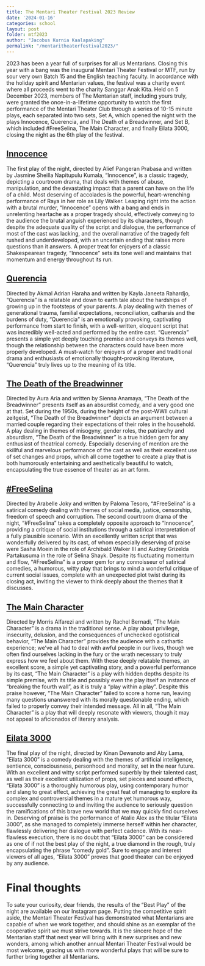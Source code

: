 ```yaml
---
title: The Mentari Theater Festival 2023 Review
date: '2024-01-16'
categories: school
layout: post
folder: mtf2023
author: "Jacobus Kurnia Kaalapaking"
permalink: "/mentaritheaterfestival2023/"
---
```


2023 has been a year full of surprises for all us Mentarians. Closing this year with a bang was the inaugural
Mentari Theater Festival or MTF, run by sour very own Batch 15 and the English teaching faculty. In accordance with the holiday spirit and Mentarian values, the festival was a charity event where all proceeds went to the charity Sanggar Anak Kita. Held on 5 December 2023, members of The Mentarian staff, including yours truly, were granted the once-in-a-lifetime opportunity to watch the first performance of the Mentari Theater Club through a series of 10-15 minute plays, each separated into two sets, Set A, which opened the night with the plays Innocence, Querencia, and The Death of a Breadwinner, and Set B, which included #FreeSelina, The Main Character, and finally Eilata 3000, closing the night as the 6th play of the festival.

## [Innocence](https://drive.google.com/file/d/1qlwexATHKNjIxjDX7xnU6IwRrxBAR-lE/view?usp=sharing)
The first play of the night, directed by Alief Pangeran Prabasa and written by Jasmine Sheilla Napitupulu Kumala, “Innocence”, is a classic tragedy, depicting a courtroom drama, that deals with themes of abuse, manipulation, and the devastating impact that a parent can have on the life of a child. Most deserving of accolades is the powerful, heart-wrenching performance of Raya in her role as Lily Walker. Leaping right into the action with a brutal murder, “Innocence” opens with a bang and ends in unrelenting heartache as a proper tragedy should, effectively conveying to the audience the brutal anguish experienced by its characters, though despite the adequate quality of the script and dialogue, the performance of most of the cast was lacking, and the overall narrative of the tragedy felt rushed and underdeveloped, with an uncertain ending that raises more questions than it answers. A proper treat for enjoyers of a classic Shakespearean tragedy, “Innocence” sets its tone well and maintains that momentum and energy throughout its run. 

## [Querencia](https://drive.google.com/file/d/1StEcWaMJoUWxb8PZCZmUeb-bPbCPCGg0/view?usp=sharing)
Directed by Akmal Adrian Haraha and written by Kayla Janeeta Rahardjo, “Querencia” is a relatable and down to earth tale about the hardships of growing up in the footsteps of your parents. A play dealing with themes of generational trauma, familial expectations, reconciliation, catharsis and the burdens of duty, “Querencia” is an emotionally provoking, captivating performance from start to finish, with a well-written, eloquent script that was incredibly well-acted and performed by the entire cast. “Querencia” presents a simple yet deeply touching premise and conveys its themes well, though the relationship between the characters could have been more properly developed. A must-watch for enjoyers of a proper and traditional drama and enthusiasts of emotionally thought-provoking literature, “Querencia” truly lives up to the meaning of its title.

## [The Death of the Breadwinner](https://drive.google.com/file/d/1vZdQQtOAfcNug36mT5xfC9VMMNFpEXXR/view?usp=sharing)
Directed by Aura Aria and written by Sienna Anamaya, “The Death of the Breadwinner” presents itself as an absurdist comedy, and a very good one at that. Set during the 1950s, during the height of the post-WWII cultural zeitgeist, “The Death of the Breadwinner” depicts an argument between a married couple regarding their expectations of their roles in the household. A play dealing in themes of misogyny, gender roles, the patriarchy and absurdism, “The Death of the Breadwinner” is a true hidden gem for any enthusiast of theatrical comedy. Especially deserving of mention are the skillful and marvelous performance of the cast as well as their excellent use of set changes and props, which all come together to create a play that is both humorously entertaining and aesthetically beautiful to watch, encapsulating the true essence of theater as an art form.

## [#FreeSelina](https://drive.google.com/file/d/173cJc7UIhamt6j0iJQylTdnXHQWi-CZb/view?usp=drive_link)
Directed by Arabelle Joky and written by Paloma Tesoro, “#FreeSelina” is a satirical comedy dealing with themes of social media, justice, censorship, freedom of speech and corruption. The second courtroom drama of the night, “#FreeSelina” takes a completely opposite approach to “Innocence”, providing a critique of social institutions through a satirical interpretation of a fully plausible scenario. With an excellently written script that was wonderfully delivered by its cast, of whom especially deserving of praise were Sasha Moein in the role of Archibald Walker III and Audrey Grizelda Partakusuma in the role of Selina Shayk. Despite its fluctuating momentum and flow, “#FreeSelina” is a proper gem for any connoisseur of satirical comedies, a humorous, witty play that brings to mind a wonderful critique of current social issues, complete with an unexpected plot twist during its closing act, inviting the viewer to think deeply about the themes that it discusses.

## [The Main Character](https://drive.google.com/file/d/18LtEhj6KfC-gBTCGfHwqHn3kvscpEEcB/view?usp=drive_link)
Directed by Morris Alfarezi and written by Rachel Bernadi, “The Main Character” is a drama in the traditional sense. A play about privilege, insecurity, delusion, and the consequences of unchecked egotistical behavior, “The Main Character” provides the audience with a cathartic experience; we’ve all had to deal with awful people in our lives, though we often find ourselves lacking in the fury or the wrath necessary to truly express how we feel about them. With these deeply relatable themes, an excellent score, a simple yet captivating story, and a powerful performance by its cast, “The Main Character” is a play with hidden depths despite its simple premise, with its title and possibly even the play itself an instance of “breaking the fourth wall”, as it is truly a “play within a play”. Despite this praise however, “The Main Character” failed to score a home run, leaving many questions unanswered with its morally questionable ending, which failed to properly convey their intended message. All in all, “The Main Character” is a play that will deeply resonate with viewers, though it may not appeal to aficionados of literary analysis.

## [Eilata 3000](https://drive.google.com/file/d/1Da2mJjfpeZLxdWrf_2Tae0_cq6RCa19_/view?usp=drive_link)

The final play of the night, directed by Kinan Dewanoto and Aby Lama, “Eilata 3000”  is a comedy dealing with the themes of artificial intelligence, sentience, consciousness, personhood and morality, set in the near future. With an excellent and witty script performed superbly by their talented cast, as well as their excellent utilization of props, set pieces and sound effects, “Eilata 3000” is a thoroughly humorous play, using contemporary humor and slang to great effect, achieving the great feat of managing to explore its complex and controversial themes in a mature yet humorous way, successfully connecting to and inviting the audience to seriously question the ramifications of this brave new world that we may quickly find ourselves in. Deserving of praise is the performance of Atalie Alex as the titular “Eilata 3000”, as she managed to completely immerse herself within her character, flawlessly delivering her dialogue with perfect cadence. With its near-flawless execution, there is no doubt that “Eilata 3000” can be considered as one of if not the best play of the night, a true diamond in the rough, truly encapsulating the phrase “comedy gold”. Sure to engage and interest viewers of all ages, “Eilata 3000” proves that good theater can be enjoyed by any audience.

# Final thoughts
To sate your curiosity, dear friends, the results of the “Best Play” of the night are available on our Instagram page. Putting the competitive spirit aside, the Mentari Theater Festival has demonstrated what Mentarians are capable of when we work together, and should shine as an exemplar of the cooperative spirit we must strive towards. It is the sincere hope of the Mentarian staff that next year will bring with it new surprises and new wonders, among which another annual Mentari Theater Festival would be most welcome, gracing us with more wonderful plays that will be sure to further bring together all Mentarians.

